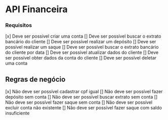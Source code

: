 # API Financeira

### Requisitos

[x] Deve ser possível criar uma conta
[] Deve ser possível buscar o extrato bancário do cliente
[] Deve ser possível realizar um depósito
[] Deve ser possível realizar um saque
[] Deve ser possível buscar o extrato bancário do cliente por data
[] Deve ser possível atualizar dados do cliente
[] Deve ser possível obter dados da conta do cliente
[] Deve ser possível deletar uma conta

## Regras de negócio

[x] Não deve ser possível cadastrar cpf igual
[] Não deve ser possível fazer depósito sem conta
[] Não deve ser possível buscar extrato sem conta
[] Não deve ser possível fazer saque sem conta
[] Não deve ser possível excluir conta não existente
[] Não deve ser possível fazer saque com saldo insuficiente